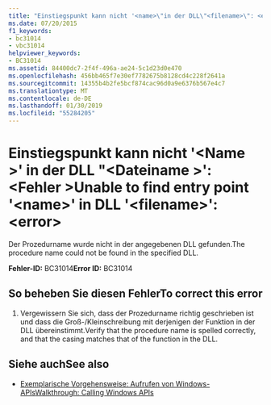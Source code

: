 ```yaml
---
title: "Einstiegspunkt kann nicht '<name>\"in der DLL\"<filename>\": <error>"
ms.date: 07/20/2015
f1_keywords:
- bc31014
- vbc31014
helpviewer_keywords:
- BC31014
ms.assetid: 84400dc7-2f4f-496a-ae24-5c1d23d0e470
ms.openlocfilehash: 456bb465f7e30ef7782675b8128cd4c228f2641a
ms.sourcegitcommit: 14355b4b2fe5bcf874cac96d0a9e6376b567e4c7
ms.translationtype: MT
ms.contentlocale: de-DE
ms.lasthandoff: 01/30/2019
ms.locfileid: "55284205"
---
```

# <a name="unable-to-find-entry-point-name-in-dll-filename-error"></a><span data-ttu-id="eac25-102">Einstiegspunkt kann nicht '\<Name >' in der DLL "\<Dateiname >': \<Fehler ></span><span class="sxs-lookup"><span data-stu-id="eac25-102">Unable to find entry point '\<name>' in DLL '\<filename>': \<error></span></span>
<span data-ttu-id="eac25-103">Der Prozedurname wurde nicht in der angegebenen DLL gefunden.</span><span class="sxs-lookup"><span data-stu-id="eac25-103">The procedure name could not be found in the specified DLL.</span></span>  
  
 <span data-ttu-id="eac25-104">**Fehler-ID:** BC31014</span><span class="sxs-lookup"><span data-stu-id="eac25-104">**Error ID:** BC31014</span></span>  
  
## <a name="to-correct-this-error"></a><span data-ttu-id="eac25-105">So beheben Sie diesen Fehler</span><span class="sxs-lookup"><span data-stu-id="eac25-105">To correct this error</span></span>  
  
1.  <span data-ttu-id="eac25-106">Vergewissern Sie sich, dass der Prozedurname richtig geschrieben ist und dass die Groß-/Kleinschreibung mit derjenigen der Funktion in der DLL übereinstimmt.</span><span class="sxs-lookup"><span data-stu-id="eac25-106">Verify that the procedure name is spelled correctly, and that the casing matches that of the function in the DLL.</span></span>  
  
## <a name="see-also"></a><span data-ttu-id="eac25-107">Siehe auch</span><span class="sxs-lookup"><span data-stu-id="eac25-107">See also</span></span>
- [<span data-ttu-id="eac25-108">Exemplarische Vorgehensweise: Aufrufen von Windows-APIs</span><span class="sxs-lookup"><span data-stu-id="eac25-108">Walkthrough: Calling Windows APIs</span></span>](../../visual-basic/programming-guide/com-interop/walkthrough-calling-windows-apis.md)
